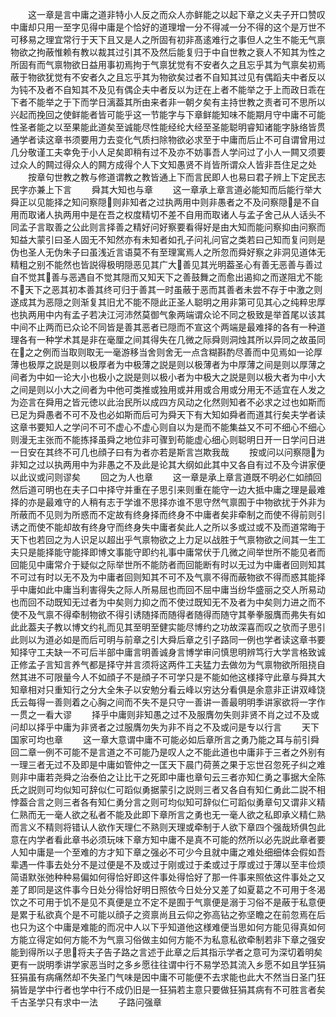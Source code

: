 <!-- { "loadSidebar": true } -->
　　这一章是言中庸之道非特小人反之而众人亦鲜能之以起下章之义夫子开口赞叹中庸却只用一至字见得中庸是个恰好的道理增一分不得减一分不得的这个是万世不可移易之理宜常行于天下且又是人之所固有初非髙逺难行之事但人之生不能无气禀物欲之拘蔽惟赖有教以裁其过引其不及然后能复归于中自世教之衰人不知其为性之所固有而气禀物欲日益用事初焉拘于气禀犹觉有不安者久之且忘乎其为气禀矣初焉蔽于物欲犹觉有不安者久之且忘乎其为物欲矣过者不自知其过见有偶蹈夫中者反以为钝不及者不自知其不及见有偶企夫中者反以为迂在上者不能举之于上而政日乖在下者不能举之于下而学日漓葢其所由来者非一朝夕矣有主持世教之责者可不思所以兴起而挽回之使鲜能者皆可能乎这一节能字与下章鲜能知味不能期月守中庸不可能性圣者能之以至果能此道矣至诚能尽性能经纶大经至圣能聪明睿知诸能字脉络皆贯通学者读这章书须要用力去变化气质扫除物欲必求至于中庸而后止不可自谓曾用过几分敬谨工夫幸免于小人足矣即稍有过不及亦不妨事吾人学问过了小人一闗又须要过众人的闗过得众人的闗方成得个人下文知愚贤不肖皆所谓众人皆非吾住足之处
　　按章句世教之教与修道谓教之教皆通上下而言民即人也易曰君子辨上下定民志民字亦兼上下言
　　舜其大知也与章
　　这一章承上章言道必能知而后能行举大舜正以见能择之知问察隠则非知者之过执两用中则非愚者之不及问察隠是不自用而取诸人执两用中是在吾之权度精切不差不自用而取诸人与孟子舍己从人话头不同孟子言取善之公此则言择善之精好问好察要看得好是由大知而能问察抑由问察而知益大蒙引曰圣人固无不知然亦有未知者如孔子问礼问官之类若曰己知而复问则是伪也圣人无伪朱子曰虽浅近言语莫不有至理寓焉人之所忽而舜好察之非洞见道体无精粗之别不能然也皆説得极明隠恶见其广大善见其光明葢圣心有善无恶善与善过自不觉其善与恶遇自不觉其隠而又知天下之善鼓舞之而愈出遏抑之而遂阻尤不能不天下之恶其初本善其终可归于善其一时虽蔽于恶而其善者未尝不存于中激之则遂成其为恶隠之则渐复其旧尤不能不隠此正圣人聪明之用非第可见其心之纯粹忠厚也执两用中内有孟子若决江河沛然莫御气象两端谓众论不同之极致是举首尾以该其中间不止两而已众论不同皆是善其恶者已隠而不宣这个两端是最难择的各有一种道理各有一种学术其是非在毫厘之间其得失在几微之际舜则洞烛其所以异同之故虽同在之之例而当取则取无一毫游移当舍则舍无一点含糊斟酌尽善而中见焉如一论厚薄也极厚之説是则以极厚者为中极薄之説是则以极薄者为中厚薄之间是则以厚薄之间者为中如一论大小也极小之説是则以极小者为中极大之説是则以极大者为中小大之间是则以小大之间者为中他可类推或独用或并用或合用或分用无不适宜在人发之为迩言在舜用之皆元徳以此治民所以成四方风动之化然则知者不必求之过也如斯而已足为舜愚者不可不及也必如斯而后可为舜天下有大知如舜者而道其行矣夫学者读这章书要知人之学问不可不虚心不虚心则自以为是而不能集益又不可不细心不细心则漫无主张而不能拣择虽舜之地位非可骤到苟能虚心细心则聪明日开一日学问日进一日安在其终不可几也顔子曰有为者亦若是斯言岂欺我哉
　　按或问以问察隠为非知之过以执两用中为非愚之不及此是论其大纲如此其中又各自有过不及今讲家便以此议或问则谬矣
　　回之为人也章
　　这一章是承上章言道既不明必仁如顔回然后道可明也在夫子口中择守并重在子思引来则重在能守一边大抵中庸之理是最难择的亦是最难守的人稍有志于学谁不思择亦谁不思守然气禀囿于中物欲扰于外非为所蔽而不见则为所惑而不定故有终身择而终身不中庸者矣非牵制之而使不得前则引诱之而使不能却故有终身守而终身失中庸者矣此人之所以多或过或不及而道常晦于天下也若回之为人识足以超出乎气禀物欲之上力足以战胜于气禀物欲之间其一生工夫只是能择能守能择即博文事能守即约礼事中庸常伏于几微之间举世所不能见者而回能见中庸常介于疑似之际举世所不能防者而回能断有时以无过为中庸者回则知其不可过有时以无不及为中庸者回则知其不可不及气禀不得而蔽物欲不得而惑其能择乎中庸如此中庸当利害得失之际人所易屈也而回不屈中庸当纷华盛丽之交人所易动也而回不动既知无过者为中矣则力抑之而不使过既知无不及者为中矣则力进之而不使不及气禀不得牵制物欲不得引诱随择而随得者随得而随守其拳拳服膺而弗失有如此此葢夫子教以博文约礼而见其至明至健实能尽博约之功故深喜而叹之欤而子思引此则以为道必如是而后可明与前章之引大舜后章之引子路同一例也学者读这章书要知择守工夫缺一不可后半部中庸言明善诚身言博学审问慎思明辨笃行大学言格致诚正修孟子言知言养气都是择守并言须将这两件工夫猛力去做勿为气禀物欲所阻挠自然其进不可限量今人不如顔子不是顔子不可学只是不能如他这様择守此章与舜其大知章相对只重知行之分大全朱子以安勉分看云峰以穷达分看俱是余意非正讲双峰饶氏云每得一善则着之心胸之间而不失不是只守一善讲一善最明明季讲家欲将一字作一贯之一看大谬
　　择乎中庸则非知愚之过不及服膺勿失则非贤不肖之过不及或问却以择乎中庸为非贤者之过服膺勿失为非不肖之不及或问是专以行言
　　天下国家可均也章
　　这一章大意谓中庸不可能必如后章所言之勇乃能之耳与前引舜回二章一例不可能不是言道之不可能乃是叹人之不能此道也中庸非于三者之外别有一理三者无过不及即是中庸如管仲之一匡天下晨门荷蒉之果于忘世召忽死子纠之难则非中庸若尧舜之治泰伯之让比干之死即中庸也章句云三者亦知仁勇之事据大全陈氏之説则可均似知可辞似仁可蹈似勇据蒙引之説则三者又各自有知仁勇此二説不相悖葢合言之则三者各有知仁勇分言之则可均似知可辞似仁可蹈似勇章句又谓非义精仁熟而无一毫人欲之私者不能及此即下章所言之勇也无一毫人欲之私即承义精仁熟而言义不精则将错认人欲作天理仁不熟则天理或牵制于人欲下章四个强哉矫俱包此意在内学者看此章书必须玩味下章方知中庸不是真不可能的然所以必先説此章者要人知中庸是一个至难的方才知下章之强必不可少今且就中庸之难处细细体会假如吾辈遇一件事去处分不是过便是不及或过于刚或过于柔或过于厚或过于薄以至丰俭烦简语默张弛种种易偏如何得恰好即这件事处得恰好了那一件事来照依这件事处之又差了即同是这件事今日处分得恰好明日照依今日处分又差了如夏葛之不可用于冬渴饮之不可用于饥不是见不真便是立不定不是囿于气禀便是溺于习俗不是蔽于私意便是累于私欲真个是不可能以顔子之资禀尚且云仰之弥高钻之弥坚瞻之在前忽焉在后也只为这个中庸是难能的而况中人以下乎知道他这様难便当思如何方能见得真如何方能立得定如何方能不为气禀习俗做主如何方能不为私意私欲牵制若非下章之强安能到得所以子思将夫子告子路之言述于此章之后其指示学者之意可为深切着明矣更有一説明季讲学家恶当时之多乡愿往往谓中行不易学恐其流入乡愿不如且学狂狷狂狷虽有病痛然却不失圣门气味是因中庸不可能便不去求能也此大不然当日圣门狂狷皆是学中行者也学中行不成仍旧是一狂狷若主意只要做狂狷其病有不可胜言者矣千古圣学只有求中一法
　　子路问强章
